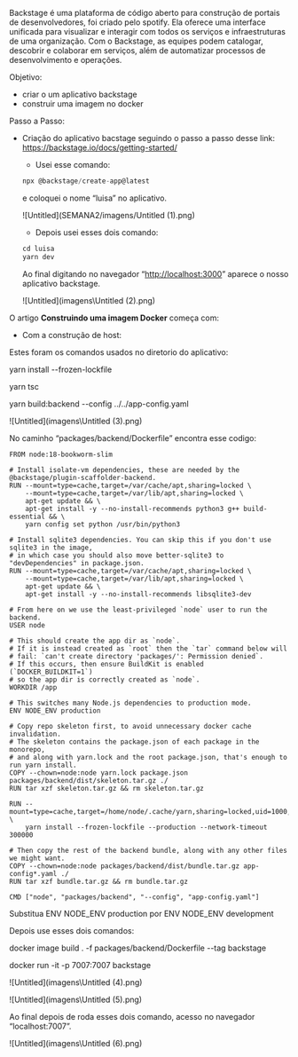 Backstage é uma plataforma de código aberto para construção de portais de desenvolvedores, foi criado pelo spotify. Ela oferece uma interface unificada para visualizar e interagir com todos os serviços e infraestruturas de uma organização. Com o Backstage, as equipes podem catalogar, descobrir e colaborar em serviços, além de automatizar processos de desenvolvimento e operações.

Objetivo:

- criar o um aplicativo backstage
- construir uma imagem no docker

Passo a Passo:

- Criação do aplicativo bacstage seguindo o passo a passo desse link: https://backstage.io/docs/getting-started/
    - Usei esse comando:
    
    ```jsx
    npx @backstage/create-app@latest
    ```
    
    e coloquei o nome “luisa” no aplicativo.
    
    ![Untitled](SEMANA2/imagens/Untitled (1).png)
    
    - Depois usei esses dois comando:
    
    ```jsx
    cd luisa 
    yarn dev
    ```
    
    Ao final digitando no navegador “[http://localhost:3000](http://localhost:3000/)” aparece o nosso aplicativo backstage.
    
    ![Untitled](imagens\Untitled (2).png)
    

O artigo **Construindo uma imagem Docker** começa com:

- Com a construção de host:

Estes foram os comandos usados no diretorio do aplicativo:

yarn install --frozen-lockfile

yarn tsc

yarn build:backend --config ../../app-config.yaml

![Untitled](imagens\Untitled (3).png)

No caminho “packages/backend/Dockerfile” encontra esse codigo: 

```docker
FROM node:18-bookworm-slim

# Install isolate-vm dependencies, these are needed by the @backstage/plugin-scaffolder-backend.
RUN --mount=type=cache,target=/var/cache/apt,sharing=locked \
    --mount=type=cache,target=/var/lib/apt,sharing=locked \
    apt-get update && \
    apt-get install -y --no-install-recommends python3 g++ build-essential && \
    yarn config set python /usr/bin/python3

# Install sqlite3 dependencies. You can skip this if you don't use sqlite3 in the image,
# in which case you should also move better-sqlite3 to "devDependencies" in package.json.
RUN --mount=type=cache,target=/var/cache/apt,sharing=locked \
    --mount=type=cache,target=/var/lib/apt,sharing=locked \
    apt-get update && \
    apt-get install -y --no-install-recommends libsqlite3-dev

# From here on we use the least-privileged `node` user to run the backend.
USER node

# This should create the app dir as `node`.
# If it is instead created as `root` then the `tar` command below will
# fail: `can't create directory 'packages/': Permission denied`.
# If this occurs, then ensure BuildKit is enabled (`DOCKER_BUILDKIT=1`)
# so the app dir is correctly created as `node`.
WORKDIR /app

# This switches many Node.js dependencies to production mode.
ENV NODE_ENV production

# Copy repo skeleton first, to avoid unnecessary docker cache invalidation.
# The skeleton contains the package.json of each package in the monorepo,
# and along with yarn.lock and the root package.json, that's enough to run yarn install.
COPY --chown=node:node yarn.lock package.json packages/backend/dist/skeleton.tar.gz ./
RUN tar xzf skeleton.tar.gz && rm skeleton.tar.gz

RUN --mount=type=cache,target=/home/node/.cache/yarn,sharing=locked,uid=1000,gid=1000 \
    yarn install --frozen-lockfile --production --network-timeout 300000

# Then copy the rest of the backend bundle, along with any other files we might want.
COPY --chown=node:node packages/backend/dist/bundle.tar.gz app-config*.yaml ./
RUN tar xzf bundle.tar.gz && rm bundle.tar.gz

CMD ["node", "packages/backend", "--config", "app-config.yaml"]
```

Substitua ENV NODE_ENV production por ENV NODE_ENV development

Depois use esses dois comandos: 

docker image build . -f packages/backend/Dockerfile --tag backstage

docker run -it -p 7007:7007 backstage

![Untitled](imagens\Untitled (4).png)

![Untitled](imagens\Untitled (5).png)

Ao final depois de roda esses dois comando, acesso no navegador “localhost:7007”.

![Untitled](imagens\Untitled (6).png)
